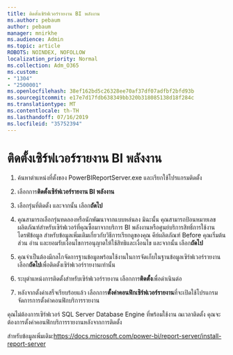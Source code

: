 ```yaml
---
title: ติดตั้งเซิร์ฟเวอร์รายงาน BI พลังงาน
ms.author: pebaum
author: pebaum
manager: mnirkhe
ms.audience: Admin
ms.topic: article
ROBOTS: NOINDEX, NOFOLLOW
localization_priority: Normal
ms.collection: Adm_O365
ms.custom:
- "1304"
- "2500001"
ms.openlocfilehash: 38ef162bd5c26328ee70af37df07adfbf2bfd93b
ms.sourcegitcommit: e17e7d17fdb638349bb320b318085138d18f284c
ms.translationtype: MT
ms.contentlocale: th-TH
ms.lasthandoff: 07/16/2019
ms.locfileid: "35752394"
---
```

# <a name="install-power-bi-report-server"></a>ติดตั้งเซิร์ฟเวอร์รายงาน BI พลังงาน

1. ค้นหาตำแหน่งที่ตั้งของ PowerBIReportServer.exe และเรียกใช้โปรแกรมติดตั้ง

2. เลือกการ**ติดตั้งเซิร์ฟเวอร์รายงาน BI พลังงาน**

3. เลือกรุ่นที่ติดตั้ง และจากนั้น เลือก**ถัดไป**

4. คุณสามารถเลือกรุ่นทดลองหรือนักพัฒนาจากแบบหล่นลง  มิฉะนั้น คุณสามารถป้อนหมายเลขผลิตภัณฑ์สำหรับเซิร์ฟเวอร์ที่คุณซื้อมาจากบริการ BI พลังงานหรือศูนย์บริการสิทธิ์การใช้งานไดรฟ์ข้อมูล สำหรับข้อมูลเพิ่มเติมเกี่ยวกับวิธีการเรียกดูของคุณ คีย์ผลิตภัณฑ์ Before คุณเริ่มต้นส่วน อ่าน และยอมรับเงื่อนไขการอนุญาตให้ใช้สิทธิและเงื่อนไข และจากนั้น เลือก**ถัดไป**

5. คุณจำเป็นต้องมีกลไกจัดการฐานข้อมูลพร้อมใช้งานในการจัดเก็บในฐานข้อมูลเซิร์ฟเวอร์รายงาน เลือก**ถัดไป**เพื่อติดตั้งเซิร์ฟเวอร์รายงานเท่านั้น

6. ระบุตำแหน่งการติดตั้งสำหรับเซิร์ฟเวอร์รายงาน เลือกการ**ติดตั้ง**เพื่อดำเนินต่อ

7. หลังจากตั้งค่าเสร็จเรียบร้อยแล้ว เลือกการ**ตั้งค่าคอนฟิกเซิร์ฟเวอร์รายงาน**ที่จะเปิดใช้โปรแกรมจัดการการตั้งค่าคอนฟิกบริการรายงาน

คุณไม่ต้องการเซิร์ฟเวอร์ SQL Server Database Engine ที่พร้อมใช้งาน ณเวลาติดตั้ง คุณจะต้องการตั้งค่าคอนฟิกบริการรายงานหลังจากการติดตั้ง

สำหรับข้อมูลเพิ่มเติม:https://docs.microsoft.com/power-bi/report-server/install-report-server
